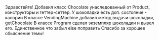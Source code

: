 Здравствйте!
Добавил класс Chocolate унаследованный от Product, конструкторы и геттер-сеттер.
У шоколадки есть доп. состояние - калории
В классе VendingMachine добавил метод выдачи шоколадки, getChocolate
В классе Program сделал экземпляр шоколадки и вывел его. Единственное что забыл else поправить
Спасибо за хорошее обьяснение темы!
